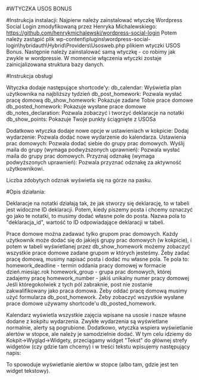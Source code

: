#WTYCZKA USOS BONUS

#Instrukcja instalacji:
Najpierw należy zainstalować wtyczkę Wordpress Social Login zmodyfikowaną przez Henryka Michalewskiego:
https://github.com/henrykmichalewski/wordpress-social-login
Potem należy zastąpić plik wp-content\plugins\wordpress-social-login\hybridauth\Hybrid\Providers\Usosweb.php
plikiem wtyczki USOS Bonus.
Następnie należy zainstalować samą wtyczkę - co robimy jak zwykle w wordpressie.
W momencie włączenia wtyczki zostaje zainicjalizowana struktura bazy danych.

#Instrukcja obsługi

Wtyczka dodaje następujące shortcode'y:
db_calendar:
	Wyświetla plan użytkownika na najbliższy tydzień
db_post_homework:
	Pozwala wysłać pracę domową
db_show_homework:
	Pokazuje zadane Tobie prace domowe
db_posted_homework:
	Pokazuje wysłane prace domowe
db_notes_declaration:
	Pozwala zobaczyć i tworzyć deklaracje na notatki
db_show_points:
	Pokazuje Twoje punkty ściągnięte z USOSa

Dodatkowo wtyczka dodaje nowe opcje w ustawieniach w kokpicie:
Dodaj wydarzenie:
	Pozwala dodać nowe wydarzenie do kalendarza.
Ustawienia prac domowych:
	Pozwala dodać siebie do grupy prac domowych.
Wyślij maila do grupy (wymaga podwyższonych uprawnień):
	Pozwala wysłać maila do grupy prac domowych.
Przyznaj odznakę (wymaga podwyższonych uprawnień):
	Pozwala przyznać odznakę za aktywność użytkownikowi.

Liczba zdobytych odznak wyświetla się na górze na pasku.

#Opis działania:

Deklaracje na notatki działają tak, że jak stworzy się deklarację, to w tabeli jest widoczne ID deklaracji.
Potem, kiedy piszemy posta i chcemy oznaczyć go jako te notatki, to musimy dodać własne pole do posta.
Nazwa pola to "deklaracja_id", wartość to ID odpowiadające deklaracji w tabeli.

Prace domowe można zadawać tylko grupom prac domowych. Każdy użytkownik może dodać się do jakiejś grupy
prac domowych (w kokpicie), i potem w tabeli wyświetlanej przez db_show_homework możemy zobaczyć wszystkie prace domowe
zadane grupom w których jesteśmy. Żeby zadać pracę domową, musimy napisać posta i dodać mu własne pola.
Te pola to:
	homework_deadline - termin oddania pracy domowej w formacie dzień.miesiąc.rok
	homework_group - grupa prac domowych, której zadajemy pracę
	homework_number - jakiś unikalny numer pracy domowej
Jeśli któregokolwiek z tych pól zabraknie, post nie zostanie zakwalifikowany jako praca domowa.
Żeby oddać pracę domową musimy użyć formularza db_post_homework. Żeby zobaczyć wszystkie wysłane prace domowe
używamy shortcode'u db_posted_homework.

Kalendarz wyświetla wszystkie zajęcia wpisane na usosie i nasze własne dodane z kokpitu wydarzenia.
Zwykłe wydarzenia są wyświetlane normalnie, alerty są pogrubione. Dodatkowo, wtyczka wspiera wyświetlanie alertów
w stopce, ale należy je samodzielnie dodać. W tym celu idziemy do Kokpit->Wygląd->Widgety, przeciągamy
widget "Tekst" do głównej strefy widgetów (czy gdzie tam chcemy) i w treści tekstu wpisujemy następujący napis:
<?php display_alerts(); ?>
To spowoduje wyświetlanie alertów w stopce (albo tam, gdzie jest ten widget tekstowy).